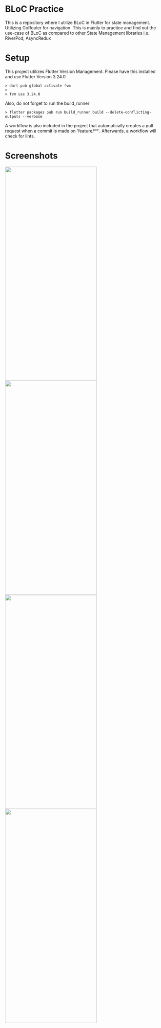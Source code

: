 # BLoC Practice
This is a repository where I utilize BLoC in Flutter for state management. Utilizing GoRouter for navigation. This is mainly to practice and find out the use-case of BLoC as compared to other State Management libraries i.e. RiverPod, AsyncRedux

# Setup 
This project utilizes Flutter Version Management. Please have this installed and use Flutter Version 3.24.0

    > dart pub global activate fvm
    > 
    > fvm use 3.24.0
Also, do not forget to run the build_runner

    > flutter packages pub run build_runner build --delete-conflicting-outputs --verbose
    
A workflow is also included in the project that automatically creates a pull request when a commit is made on 'feature/**'. Afterwards, a workflow will check for lints.

# Screenshots

<img src='https://github.com/user-attachments/assets/06154b11-ba9b-48e4-9444-c623b64b44c6' height=700 width=300>
<img src='https://github.com/user-attachments/assets/c9924e34-98d0-44cb-92c7-1164d6fe53c4' height=700 width=300>
<img src='https://github.com/user-attachments/assets/68d23562-bb17-44cb-9c2c-e1d96b09d3f5' height=700 width=300>
<img src='https://github.com/user-attachments/assets/21773b01-414b-47dc-9996-d8ce01bca028' height=700 width=300>

